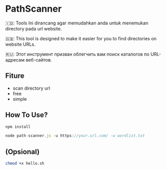 # PathScanner
🇮🇩:
Tools Ini dirancang agar memudahkan anda untuk menemukan directory pada url website.

🇬🇧: This tool is designed to make it easier for you to find directories on website URLs.

🇷🇺:
Этот инструмент призван облегчить вам поиск каталогов по URL-адресам веб-сайтов.


## Fiture
- scan directory url
- free
- simple

## How To Use?
```bash
npm install
```
```Javascript
node path-scanner.js -u https://your.url.com/ -w wordlist.txt
```
## (Opsional)
```bash
chmod +x hello.sh
```


